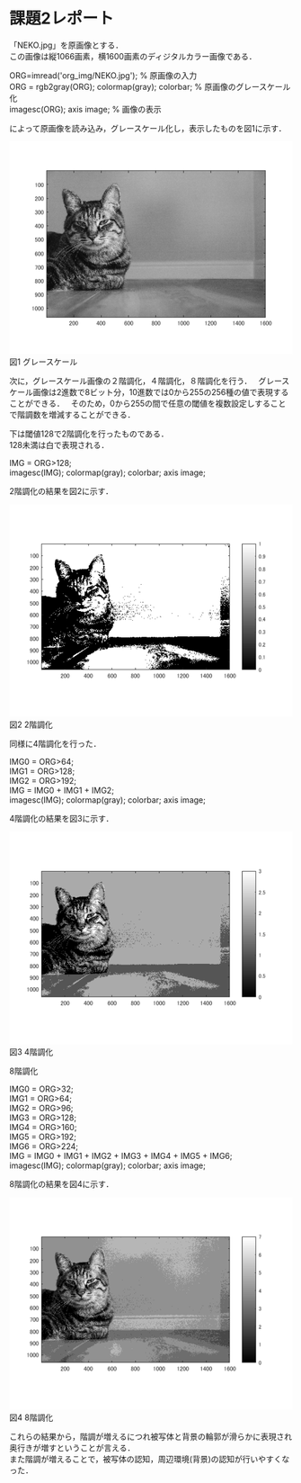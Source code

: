 # 課題2レポート

「NEKO.jpg」を原画像とする．  
この画像は縦1066画素，横1600画素のディジタルカラー画像である．  

ORG=imread('org_img/NEKO.jpg'); % 原画像の入力  
ORG = rgb2gray(ORG); colormap(gray); colorbar; % 原画像のグレースケール化  
imagesc(ORG); axis image; % 画像の表示  

によって原画像を読み込み，グレースケール化し，表示したものを図1に示す．  

![図1 グレースケール](https://github.com/tainak/lecture_image_processing/blob/master/repo_img/kadai2_0.png)  
図1 グレースケール  

次に，グレースケール画像の２階調化，４階調化，８階調化を行う．  
グレースケール画像は2進数で8ビット分，10進数では0から255の256種の値で表現することができる．  
そのため，0から255の間で任意の閾値を複数設定しすることで階調数を増減することができる．  

下は閾値128で2階調化を行ったものである．  
128未満は白で表現される．  

IMG = ORG>128;  
imagesc(IMG); colormap(gray); colorbar;  axis image;  

2階調化の結果を図2に示す．  

![図2 2階調化](https://github.com/tainak/lecture_image_processing/blob/master/repo_img/kadai2_1.png)  
図2 2階調化  

同様に4階調化を行った．  

IMG0 = ORG>64;  
IMG1 = ORG>128;  
IMG2 = ORG>192;  
IMG = IMG0 + IMG1 + IMG2;  
imagesc(IMG); colormap(gray); colorbar;  axis image;  

4階調化の結果を図3に示す．  

![図3 4階調化](https://github.com/tainak/lecture_image_processing/blob/master/repo_img/kadai2_2.png)  
図3 4階調化  

8階調化  

IMG0 = ORG>32;  
IMG1 = ORG>64;  
IMG2 = ORG>96;  
IMG3 = ORG>128;  
IMG4 = ORG>160;  
IMG5 = ORG>192;  
IMG6 = ORG>224;  
IMG = IMG0 + IMG1 + IMG2 + IMG3 + IMG4 + IMG5 + IMG6;  
imagesc(IMG); colormap(gray); colorbar;  axis image;  

8階調化の結果を図4に示す．  

![図4 8階調化](https://github.com/tainak/lecture_image_processing/blob/master/repo_img/kadai2_3.png)  
図4 8階調化  

これらの結果から，階調が増えるにつれ被写体と背景の輪郭が滑らかに表現され奥行きが増すということが言える．  
また階調が増えることで，被写体の認知，周辺環境(背景)の認知が行いやすくなった．   
